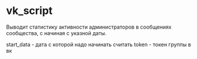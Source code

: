 # vk_script

Выводит статистику активности администраторов в сообщениях сообщества, с начиная с указной даты.

start_data - дата с которой надо начинать считать 
token - токен группы в вк

